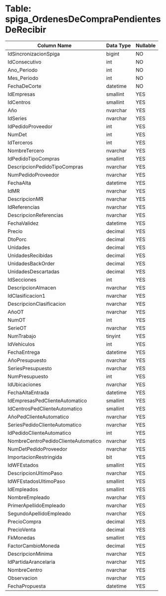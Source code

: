 # Table: spiga_OrdenesDeCompraPendientesDeRecibir

| Column Name | Data Type | Nullable |
|-------------|-----------|----------|
| IdSincronizacionSpiga | bigint | NO |
| IdConsecutivo | int | NO |
| Ano_Periodo | int | NO |
| Mes_Periodo | int | NO |
| FechaDeCorte | datetime | NO |
| IdEmpresas | smallint | YES |
| IdCentros | smallint | YES |
| Año | nvarchar | YES |
| IdSeries | nvarchar | YES |
| IdPedidoProveedor | int | YES |
| NumDet | int | YES |
| IdTerceros | int | YES |
| NombreTercero | nvarchar | YES |
| IdPedidoTipoCompras | smallint | YES |
| DescripcionPedidoTipoCompras | nvarchar | YES |
| NumPedidoProveedor | nvarchar | YES |
| FechaAlta | datetime | YES |
| IdMR | nvarchar | YES |
| DescripcionMR | nvarchar | YES |
| IdReferencias | nvarchar | YES |
| DescripcionReferencias | nvarchar | YES |
| FechaValidez | datetime | YES |
| Precio | decimal | YES |
| DtoPorc | decimal | YES |
| Unidades | decimal | YES |
| UnidadesRecibidas | decimal | YES |
| UnidadesBackOrder | decimal | YES |
| UnidadesDescartadas | decimal | YES |
| IdSecciones | int | YES |
| DescripcionAlmacen | nvarchar | YES |
| IdClasificacion1 | nvarchar | YES |
| DescripcionClasificacion | nvarchar | YES |
| AñoOT | nvarchar | YES |
| NumOT | int | YES |
| SerieOT | nvarchar | YES |
| NumTrabajo | tinyint | YES |
| IdVehiculos | int | YES |
| FechaEntrega | datetime | YES |
| AñoPresupuesto | nvarchar | YES |
| SeriesPresupuesto | nvarchar | YES |
| NumPresupuesto | int | YES |
| IdUbicaciones | nvarchar | YES |
| FechaAltaEntrada | datetime | YES |
| IdEmpresasPedClienteAutomatico | smallint | YES |
| IdCentrosPedClienteAutomatico | smallint | YES |
| AñoPedClienteAutomatico | nvarchar | YES |
| SeriesPedidoClienteAutomatico | nvarchar | YES |
| IdPedidoClienteAutomatico | int | YES |
| NombreCentroPedidoClienteAutomatico | nvarchar | YES |
| NumDetPedidoProveedor | nvarchar | YES |
| ImportacionRestringida | bit | YES |
| IdWFEstados | smallint | YES |
| DescripcionUltimoPaso | nvarchar | YES |
| IdWFEstadosUltimoPaso | smallint | YES |
| IdEmpleados | smallint | YES |
| NombreEmpleado | nvarchar | YES |
| PrimerApellidoEmpleado | nvarchar | YES |
| SegundoApellidoEmpleado | nvarchar | YES |
| PrecioCompra | decimal | YES |
| PrecioVenta | decimal | YES |
| FkMonedas | smallint | YES |
| FactorCambioMoneda | decimal | YES |
| DescripcionMinima | nvarchar | YES |
| IdPartidaArancelaria | nvarchar | YES |
| NombreCentro | nvarchar | YES |
| Observacion | nvarchar | YES |
| FechaPropuesta | datetime | YES |
